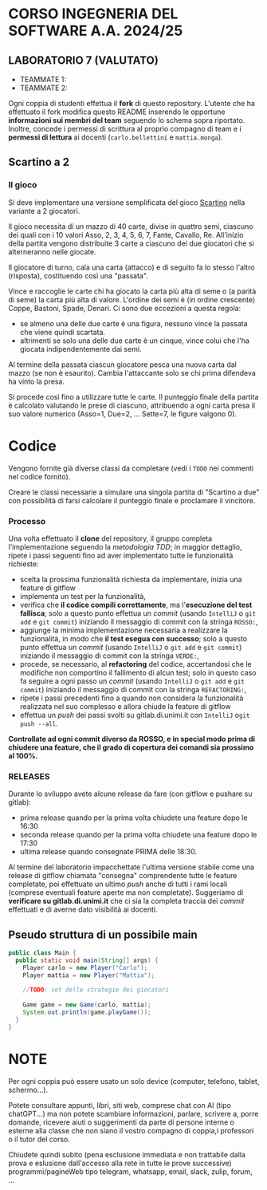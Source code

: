 # CORSO INGEGNERIA DEL SOFTWARE A.A. 2024/25

## LABORATORIO 7 (VALUTATO)

* TEAMMATE 1: <Cognome> <Nome> <matricola>
* TEAMMATE 2: <Cognome> <Nome> <matricola>

Ogni coppia di studenti effettua il **fork** di questo repository.
L'utente che ha effettuato il fork modifica questo README inserendo le opportune **informazioni sui
membri del team** seguendo lo schema sopra riportato.
Inoltre, concede i permessi di scrittura al proprio compagno di team e i **permessi di lettura** ai
docenti (`carlo.bellettini` e `mattia.monga`).

## Scartino a 2

### Il gioco

Si deve implementare una versione semplificata del gioco [Scartino](https://it.wikipedia.org/wiki/Scartino) nella variante a 2 giocatori.

Il gioco necessita di un mazzo di 40 carte, divise in quattro semi, ciascuno dei
quali con i 10 valori Asso, 2, 3, 4, 5, 6, 7, Fante, Cavallo, Re. All'inizio della
partita vengono distribuite 3 carte a ciascuno dei due giocatori che si alterneranno nelle giocate.

Il giocatore di turno, cala una carta (attacco) e di seguito fa lo stesso l'altro (risposta),
costituendo così una "passata". 

Vince e raccoglie le carte chi ha giocato la carta più alta di seme o (a parità di seme) la carta più alta di valore.
L'ordine dei semi è (in ordine crescente) Coppe, Bastoni, Spade, Denari.
Ci sono due eccezioni a questa regola:
- se almeno una delle due carte è una figura, nessuno vince la passata che viene quindi scartata.
- altrimenti se solo una delle due carte è un cinque, vince colui che l'ha giocata indipendentemente dai semi. 

Al termine della passata ciascun giocatore pesca una nuova carta dal mazzo (se non è esaurito).
Cambia l'attaccante solo se chi prima difendeva ha vinto la presa.

Si procede così fino a utilizzare tutte le carte. 
Il punteggio finale della partita è calcolato valutando le prese di ciascuno, attribuendo a ogni carta presa il 
suo valore numerico (Asso=1, Due=2, ... Sette=7, le figure valgono 0).

# Codice

Vengono fornite già diverse classi da completare (vedi i `TODO` nei commenti nel codice fornito).

Creare le classi necessarie a simulare una singola partita di "Scartino a due" con 
possibilità di farsi calcolare il punteggio finale e proclamare il vincitore.

### Processo

Una volta effettuato il **clone** del repository, il gruppo completa l'implementazione seguendo la *metodologia TDD*; 
in maggior dettaglio, ripete i passi seguenti fino ad aver implementato tutte le funzionalità richieste:

* scelta la prossima funzionalità richiesta da implementare, inizia una feature di gitflow
* implementa un test per la funzionalità,
* verifica che **il codice compili correttamente**, ma l'**esecuzione del test fallisca**; solo a questo punto effettua un *commit*
  (usando `IntelliJ` o `git add` e `git commit`) iniziando il messaggio di commit con la stringa `ROSSO:`,
* aggiunge la minima implementazione necessaria a realizzare la funzionalità, in modo che **il test esegua con successo**; solo a questo punto
  effettua un *commit* (usando `IntelliJ` o `git add` e `git commit`) iniziando il messaggio di commit con la stringa `VERDE:`,
* procede, se necessario, al **refactoring** del codice, accertandosi che le modifiche non
  comportino il fallimento di alcun test; solo in questo caso fa seguire a ogni
  passo un *commit* (usando `IntelliJ` o `git add` e `git commit`)
  iniziando il messaggio di commit con la stringa `REFACTORING:`,
* ripete i passi precedenti fino a quando non considera la funzionalità realizzata nel suo complesso e allora chiude la feature di gitflow
* effettua un *push* dei passi svolti su gitlab.di.unimi.it con `IntelliJ` o`git push --all`.

**Controllate ad ogni commit diverso da ROSSO, e in special modo prima di chiudere una feature, 
che il grado di copertura dei comandi sia prossimo al 100%.**

### RELEASES

Durante lo sviluppo avete alcune release da fare (con gitflow e pushare su gitlab):

- prima release quando per la prima volta chiudete una feature dopo le 16:30
- seconda release quando per la prima volta chiudete una feature dopo le 17:30
- ultima release quando consegnate PRIMA delle 18:30.

Al termine del laboratorio impacchettate l'ultima versione stabile come una
release di gitflow chiamata "consegna" comprendente tutte le feature  completate,
poi effettuate un ultimo *push* anche di tutti i
rami locali (comprese eventuali feature aperte ma non completate). Suggeriamo di
**verificare su gitlab.di.unimi.it** che ci sia la completa traccia dei *commit*
effettuati e di averne dato visibilità ai docenti.


## Pseudo struttura di un possibile main

```java
public class Main {
  public static void main(String[] args) {
    Player carlo = new Player("Carlo");
    Player mattia = new Player("Mattia");
    
    //TODO: set delle strategie dei giocatori
    
    Game game = new Game(carlo, mattia);
    System.out.println(game.playGame());
  }
}
```

# NOTE

Per ogni coppia può essere usato un solo device (computer, telefono, tablet, schermo...).

Potete consultare appunti, libri, siti web, comprese chat con AI (tipo chatGPT...) ma non potete scambiare informazioni,
parlare, scrivere a, porre domande, ricevere aiuti o suggerimenti da parte di persone interne o esterne alla classe che 
non siano il vostro compagno di coppia,i professori o il tutor del corso.

Chiudete quindi subito (pena esclusione immediata e non trattabile dalla prova e eslusione dall'accesso alla rete in 
tutte le prove successive) programmi/pagineWeb tipo telegram, whatsapp, email, slack, zulip, forum, ...